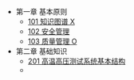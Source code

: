 <!-- docs/_sidebar.md -->
* 第一章 基本原则
  * [101 知识图谱 X](ch1)
  * [102 安全管理](ch1/102安全管理.md)
  * [103 质量管理 O](ch1/103质量管理.md)
* 第二章 基础知识
  * [201 高温高压测试系统基本结构](ch2/201高温高压测试系统基本结构.md)
  *